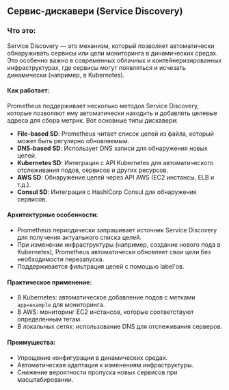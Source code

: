 ## Сервис-дискавери (Service Discovery)
### Что это:
Service Discovery — это механизм, который позволяет автоматически обнаруживать сервисы или цели мониторинга в динамических средах. Это особенно важно в современных облачных и контейнеризированных инфраструктурах, где сервисы могут появляться и исчезать динамически (например, в Kubernetes).

#### Как работает:
Prometheus поддерживает несколько методов Service Discovery, которые позволяют ему автоматически находить и добавлять целевые адреса для сбора метрик. Вот основные типы дискавери:

- **File-based SD**: Prometheus читает список целей из файла, который может быть регулярно обновляемым.
- **DNS-based SD**: Использует DNS записи для обнаружения новых целей.
- **Kubernetes SD**: Интеграция с API Kubernetes для автоматического отслеживания подов, сервисов и других ресурсов.
- **AWS SD**: Обнаружение целей через API AWS (EC2 инстансы, ELB и т.д.).
- **Consul SD**: Интеграция с HashiCorp Consul для обнаружения сервисов.

#### Архитектурные особенности:
- Prometheus периодически запрашивает источник Service Discovery для получения актуального списка целей.
- При изменении инфраструктуры (например, создание нового пода в Kubernetes), Prometheus автоматически обновляет свои цели без необходимости перезапуска.
- Поддерживается фильтрация целей с помощью label'ов.

#### Практическое применение:
- В Kubernetes: автоматическое добавление подов с метками `app=example` для мониторинга.
- В AWS: мониторинг EC2 инстансов, которые соответствуют определенным тегам.
- В локальных сетях: использование DNS для отслеживания серверов.

#### Преимущества:
- Упрощение конфигурации в динамических средах.
- Автоматическая адаптация к изменениям инфраструктуры.
- Снижение вероятности пропуска новых сервисов при масштабировании.
